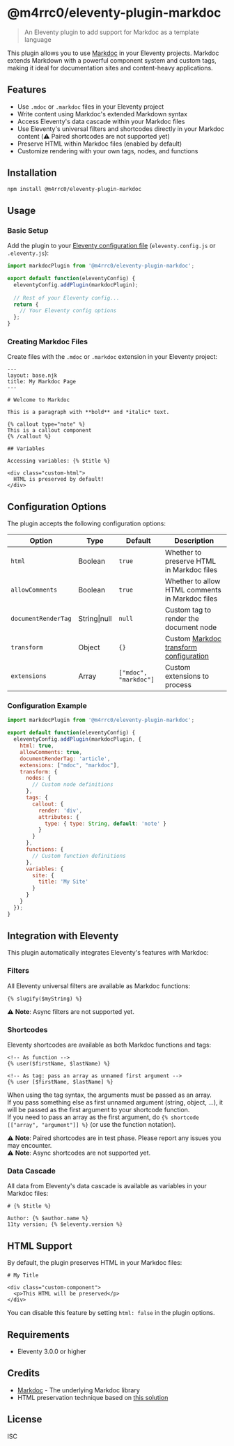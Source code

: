 # @m4rrc0/eleventy-plugin-markdoc

> An Eleventy plugin to add support for Markdoc as a template language

This plugin allows you to use [Markdoc](https://markdoc.dev/) in your Eleventy projects. Markdoc extends Markdown with a powerful component system and custom tags, making it ideal for documentation sites and content-heavy applications.

## Features

- Use `.mdoc` or `.markdoc` files in your Eleventy project
- Write content using Markdoc's extended Markdown syntax
- Access Eleventy's data cascade within your Markdoc files
- Use Eleventy's universal filters and shortcodes directly in your Markdoc content (⚠️ Paired shortcodes are not supported yet)
- Preserve HTML within Markdoc files (enabled by default)
- Customize rendering with your own tags, nodes, and functions

## Installation

```bash
npm install @m4rrc0/eleventy-plugin-markdoc
```

## Usage

### Basic Setup

Add the plugin to your [Eleventy configuration file](https://www.11ty.io/docs/config/) (`eleventy.config.js` or `.eleventy.js`):

```js
import markdocPlugin from '@m4rrc0/eleventy-plugin-markdoc';

export default function(eleventyConfig) {
  eleventyConfig.addPlugin(markdocPlugin);
  
  // Rest of your Eleventy config...
  return {
    // Your Eleventy config options
  };
}
```

### Creating Markdoc Files

Create files with the `.mdoc` or `.markdoc` extension in your Eleventy project:

```markdoc
---
layout: base.njk
title: My Markdoc Page
---

# Welcome to Markdoc

This is a paragraph with **bold** and *italic* text.

{% callout type="note" %}
This is a callout component
{% /callout %}

## Variables

Accessing variables: {% $title %}

<div class="custom-html">
  HTML is preserved by default!
</div>
```

## Configuration Options

The plugin accepts the following configuration options:

| Option | Type | Default | Description |
|--------|------|---------|-------------|
| `html` | Boolean | `true` | Whether to preserve HTML in Markdoc files |
| `allowComments` | Boolean | `true` | Whether to allow HTML comments in Markdoc files |
| `documentRenderTag` | String\|null | `null` | Custom tag to render the document node |
| `transform` | Object | `{}` | Custom [Markdoc transform configuration](https://markdoc.dev/docs/config) |
| `extensions` | Array | `["mdoc", "markdoc"]` | Custom extensions to process |

### Configuration Example

```js
import markdocPlugin from '@m4rrc0/eleventy-plugin-markdoc';

export default function(eleventyConfig) {
  eleventyConfig.addPlugin(markdocPlugin, {
    html: true,
    allowComments: true,
    documentRenderTag: 'article',
    extensions: ["mdoc", "markdoc"],
    transform: {
      nodes: {
        // Custom node definitions
      },
      tags: {
        callout: {
          render: 'div',
          attributes: {
            type: { type: String, default: 'note' }
          }
        }
      },
      functions: {
        // Custom function definitions
      },
      variables: {
        site: {
          title: 'My Site'
        }
      }
    }
  });
}
```

## Integration with Eleventy

This plugin automatically integrates Eleventy's features with Markdoc:

### Filters

All Eleventy universal filters are available as Markdoc functions:

```markdoc
{% slugify($myString) %}
```

⚠️ **Note**: Async filters are not supported yet.

### Shortcodes

Eleventy shortcodes are available as both Markdoc functions and tags:

```markdoc
<!-- As function -->
{% user($firstName, $lastName) %}

<!-- As tag: pass an array as unnamed first argument -->
{% user [$firstName, $lastName] %}
```

When using the tag syntax, the arguments must be passed as an array.  
If you pass something else as first unnamed argument (string, object, ...), it will be passed as the first argument to your shortcode function.  
If you need to pass an array as the first argument, do `{% shortcode [["array", "argument"]] %}` (or use the function notation).

⚠️ **Note**: Paired shortcodes are in test phase. Please report any issues you may encounter.  
⚠️ **Note**: Async shortcodes are not supported yet.

### Data Cascade

All data from Eleventy's data cascade is available as variables in your Markdoc files:

```markdoc
# {% $title %}

Author: {% $author.name %}
11ty version; {% $eleventy.version %}
```

## HTML Support

By default, the plugin preserves HTML in your Markdoc files:

```markdoc
# My Title

<div class="custom-component">
  <p>This HTML will be preserved</p>
</div>
```

You can disable this feature by setting `html: false` in the plugin options.

## Requirements

- Eleventy 3.0.0 or higher

## Credits

- [Markdoc](https://markdoc.dev/) - The underlying Markdoc library
- HTML preservation technique based on [this solution](https://github.com/markdoc/markdoc/issues/10#issuecomment-1492560830)

## License

ISC
